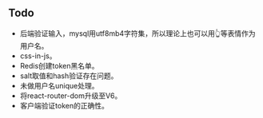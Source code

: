 ## Todo
- 后端验证输入，mysql用utf8mb4字符集，所以理论上也可以用👆等表情作为用户名。
- css-in-js。
- Redis创建token黑名单。
- salt取值和hash验证存在问题。
- 未做用户名unique处理。
- 将react-router-dom升级至V6。
- 客户端验证token的正确性。
